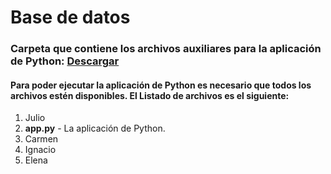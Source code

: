 # Base de datos

### Carpeta que contiene los archivos auxiliares para la aplicación de Python: <a href='https://drive.google.com/drive/folders/1WlceOnYu02MI6dFWv2uM7Lcqm8j47Vru?usp=share_link'>Descargar</a> 


#### Para poder ejecutar la aplicación de Python es necesario que todos los archivos estén disponibles. El Listado de archivos es el siguiente:

 <ol type=”A”>
  <li>Julio</li>
  <li> <b>app.py</b> - La aplicación de Python. </li>
  <li>Carmen</li>
  <li>Ignacio</li>
  <li>Elena</li>
</ol>

